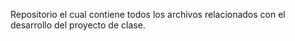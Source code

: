 Repositorio el cual contiene todos los archivos relacionados con el desarrollo del proyecto de clase.
